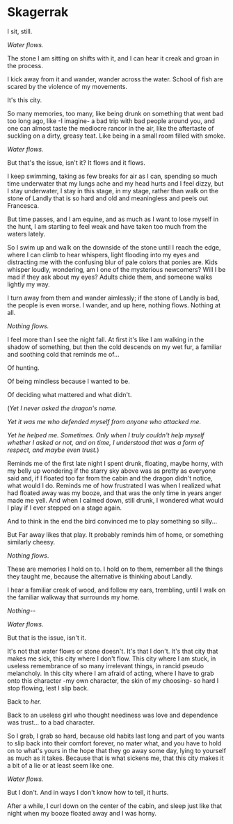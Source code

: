 Skagerrak
=========

I sit, still.

*Water flows.*

The stone I am sitting on shifts with it, and I can hear it creak and groan in the process.

I kick away from it and wander, wander across the water. School of fish are scared by the violence of my movements.

It's this city.

So many memories, too many, like being drunk on something that went bad too long ago, like -I imagine- a bad trip with bad people around you, and one can almost taste the mediocre rancor in the air, like the aftertaste of suckling on a dirty, greasy teat. Like being in a small room filled with smoke.

*Water flows.*

But that's the issue, isn't it? It flows and it flows.

I keep swimming, taking as few breaks for air as I can, spending so much time underwater that my lungs ache and my head hurts and I feel dizzy, but I stay underwater, I stay in this stage, in my stage, rather than walk on the stone of Landly that is so hard and old and meaningless and peels out Francesca.

But time passes, and I am equine, and as much as I want to lose myself in the hunt, I am starting to feel weak and have taken too much from the waters lately.

So I swim up and walk on the downside of the stone until I reach the edge, where I can climb to hear whispers, light flooding into my eyes and distracting me with the confusing blur of pale colors that ponies are. Kids whisper loudly, wondering, am I one of the mysterious newcomers? Will I be mad if they ask about my eyes? Adults chide them, and someone walks lightly my way.

I turn away from them and wander aimlessly; if the stone of Landly is bad, the people is even worse. I wander, and up here, nothing flows. Nothing at all.

*Nothing flows.*

I feel more than I see the night fall. At first it's like I am walking in the shadow of something, but then the cold descends on my wet fur, a familiar and soothing cold that reminds me of...

Of hunting.

Of being mindless because I wanted to be.

Of deciding what mattered and what didn't.

(*Yet I never asked the dragon's name.*

*Yet it was me who defended myself from anyone who attacked me.*

*Yet he helped me. Sometimes. Only when I truly couldn't help myself whether I asked or not, and on time, I understood that was a form of respect, and maybe even trust.*)

Reminds me of the first late night I spent drunk, floating, maybe horny, with my belly up wondering if the starry sky above was as pretty as everyone said and, if I floated too far from the cabin and the dragon didn't notice, what would I do. Reminds me of how frustrated I was when I realized what had floated away was my booze, and that was the only time in years anger made me yell. And when I calmed down, still drunk, I wondered what would I play if I ever stepped on a stage again.

And to think in the end the bird convinced me to play something so silly...

But Far away likes that play. It probably reminds him of home, or something similarly cheesy.

*Nothing flows*.

These are memories I hold on to. I hold on to them, remember all the things they taught me, because the alternative is thinking about Landly.

I hear a familiar creak of wood, and follow my ears, trembling, until I walk on the familiar walkway that surrounds my home.

*Nothing--*

*Water flows*.

But that is the issue, isn't it.

It's not that water flows or stone doesn't. It's that I don't. It's that city that makes me sick, this city where I don't flow. This city where I am stuck, in useless remembrance of so many irrelevant things, in rancid pseudo melancholy. In this city where I am afraid of acting, where I have to grab onto this character -my own character, the skin of my choosing- so hard I stop flowing, lest I slip back.

Back to *her.*

Back to an useless girl who thought neediness was love and dependence was trust... to a bad character.

So I grab, I grab so hard, because old habits last long and part of you wants to slip back into their comfort forever, no mater what, and you have to hold on to what's yours in the hope that they go away some day, lying to yourself as much as it takes. Because that is what sickens me, that this city makes it a bit of a lie or at least seem like one.

*Water flows.*

But I don't. And in ways I don't know how to tell, it hurts.

After a while, I curl down on the center of the cabin, and sleep just like that night when my booze floated away and I was horny.